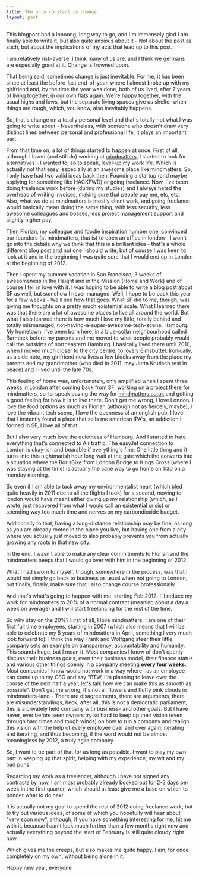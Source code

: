 ```yaml
---
title: The only constant is change
layout: post
---
```


This blogpost had a loooong, long way to go, and I'm immensely glad I am finally able to write it, but also quite anxious about it - Not about the post as such, but about the implications of my acts that lead up to this post.

I am relatively risk-averse. I think many of us are, and I think we germans are especially good at it. Change is frowned upon. 

That being said, sometimes change is just inevitable. For me, it has been since at least the before-last end-of-year, where I almost broke up with my girlfriend and, by the time the year was done, both of us lived, after 7 years of living together, in our own flats again. We're happy together, with the usual highs and lows, but the separate living spaces give us shelter when things are rough, which, you know, also inevitably happens.

So, that's change on a totally personal level and that's totally not what I was going to write about - Nevertheless, with someone who doesn't draw very distinct lines between personal and professional life, it plays an important part.

<!-- more -->

From that time on, a lot of things started to happen at once. First of all, although I loved (and still do) working at [mindmatters](http://mindmatters.de/), I started to look for alternatives - I wanted to, so to speak, level-up my work life. Which is actually not that easy, especially at an awesome place like mindmatters. So, I only have had two valid ideas back then: Founding a startup (and maybe applying for something like HACKFWD) or going freelance. Now, I've been doing freelance work before (during my studies) and I always hated the overhead of writing invoices, making sure that people pay me, etc, etc. Also, what we do at mindmatters is mostly client work, and going freelance would basically mean doing the same thing, with less security, less awesome colleagues and bosses, less project management support and slightly higher pay.

Then Florian, my colleague and foodie inspiration number one, convinced our founders (at mindmatters, that is) to open an office in london - I won't go into the details why we think that this is a brilliant idea - that's a whole different blog post and not one I should write, but of course I was keen to look at it and in the beginning I was quite sure that I would end up in London at the beginning of 2012. 

Then I spent my summer vacation in San Francisco, 3 weeks of awesomeness in the Haight and in the Mission (Home and Work) and of course I fell in love with it. I was hoping to be able to write a blog post about SF as well, but somehow I never managed. Well, I hope to be back this year for a few weeks - We'll see how that goes. What SF did to me, though, was giving me thoughts on a pretty much existential scale. What I learned there was that there are a lot of awesome places to live all around the world. But what I also learned there is how much I love my little, totally behind and totally mismanaged, not-having-a-super-awesome-tech-scene, Hamburg. My hometown. I've been born here, in a blue-collar neighbourhood called Barmbek before my parents and me moved to what people probably would call the outskirts of northeastern Hamburg. I basically lived there until 2010, when I moved much closer to the city centre, to lovely Eimsbüttel. Ironically, as a side note, my girlfriend now lives a few blocks away from the place my parents and my grandmother (who died in 2011, may Jutta Krutisch rest in peace) and I lived until the late 70s.

This feeling of home was, unfortunately, only amplified when I spent three weeks in London after coming back from SF, working on a project there for mindmatters, so-to-speak paving the way for [mindmatters.co.uk](http://mindmatters.co.uk) and getting a good feeling for how it is to live there. Don't get me wrong, I love London. I love the food options as much as Florian (although not as fiercely, maybe), I love the vibrant tech scene, I love the openness of an english pub, I love that I instantly found a place that sells me american IPA's, an addiction I formed in SF, I love all of that.

But I also very much love the quietness of Hamburg. And I started to hate everything that's connected to Air traffic. The easyJet connection to London is okay-ish and bearable if everything's fine. One little thing and it turns into this nightmarish hour long wait at the gate which the converts into a situation where the BorisBike from London Bridge to Kings Cross (where I was staying at the time) is actually the sane way to go home an 1:30 on a monday morning.

So even if I am able to tuck away my environmentalist heart (which bled quite heavily in 2011 due to all the flights I took) for a second, moving to london would have meant either giving up my relationship (which, as I wrote, just recovered from what I would call an existential crisis) or spending way too much time and nerves on my carbondioxide budget.

Additionally to that, having a long-distance relationship may be fine, as long as you are already rooted in the place you live, but having one from a city where you actually just moved to also probably prevents you from actually growing any roots in that new city.

In the end, I wasn't able to make any clear commitments to Florian and the mindmatters peeps that I would go over with him in the beginning of 2012. 

What I had sworn to myself, though, somewhere in the process, was that I would not simply go back to business as usual when not going to London, but finally, finally, make sure that I also change course professionally.

And that's what's going to happen with me, starting Feb 2012. I'll reduce my work for mindmatters to 20% of a normal contract (meaning about a day a week on average) and I will start freelancing for the rest of the time.

So why stay on the 20%? First of all, I love mindmatters. I am one of their first full time employees, starting in 2007 (which also means that I will be able to celebrate my 5 years of mindmatters in April, something I very much look forward to). I think the way Frank and Wolfgang steer their little company sets an example on transparency, accountability and humanity. This sounds huge, but I mean it. Most companies I know of don't openly discuss their business goals, even their business model, their finance status and various other things openly in a company meeting **every four weeks**. Most companies I know would not work in a way where I as an employee can come up to my CEO and say "BTW, I'm planning to leave over the course of the next half a year, let's talk how we can make this as smooth as possible". Don't get me wrong, it's not all flowers and fluffy pink clouds in mindmatters-land - There are disagreements, there are arguments, there are misunderstandings, heck, after all, this is not a democratic parliament, this is a privately held company with business- and other goals. But I have never, ever before seen owners try so hard to keep up their vision (even through hard times and tough winds) on how to run a company and realign this vision with the help of  every employee over and over again, iterating and iterating, and thus becoming, if the word would not be almost meaningless by 2012, a truly agile company.

So, I want to be part of that for as long as possible. I want to play my own part in keeping up that spirit, helping with my experience, my wit and my bad puns.

Regarding my work as a freelancer, although I have not signed any contracts by now, I am most probably already booked out for 2-3 days per week in the first quarter, which should at least give me a base on which to ponder what to do next.

It is actually not my goal to spend the rest of 2012 doing freelance work, but to try out various ideas, of some of which you hopefully will hear about "very soon now", although, if you have something interesting for me, [hit me](mailto:jan@krutisch.de) with it, because I can't look much further than a few months right now and actually everything beyond the start of February is still quite cloudy right now. 

Which gives me the creeps, but also makes me quite happy. I am, for once, completely on my own, without being alone in it.

Happy new year, everyone
